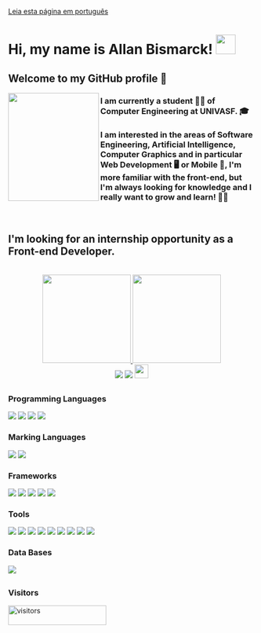 <a href="README_portuguese.md" target="_blank">Leia esta página em português</a>
# Hi, my name is Allan Bismarck! <img height="40em" width="40em" src="donkey-kong-dance.gif"/>
## Welcome to my GitHub profile 👋
<img align="left" height="220em" width="185em" src="doggo-good.gif"/> 

### I am currently a student 👨‍🎓 of Computer Engineering at UNIVASF. 🎓
### I am interested in the areas of Software Engineering, Artificial Intelligence, Computer Graphics and in particular Web Development 🖥️ or Mobile 📱, I'm more familiar with the front-end, but I'm always looking for knowledge and I really want to grow and learn! 👨‍💻
<br/>

## I'm looking for an internship opportunity as a Front-end Developer.
<br/>
<div align="center">
  <a href="https://github.com/AllanBismarck123">
  <img height="180em" src="https://github-readme-stats.vercel.app/api?username=AllanBismarck123&show_icons=true&theme=algolia&include_all_commits=true&count_private=true"/>
  <img height="180em" src="https://github-readme-stats.vercel.app/api/top-langs/?username=AllanBismarck123&layout=compact&langs_count=7&theme=algolia"/>
</div>

<div align="center">
    <a href="https://instagram.com/allan__bismarck" target="_blank"><img src="https://img.shields.io/badge/-Instagram-%23E4405F?style=for-the-badge&logo=instagram&logoColor=white" target="_blank"></a>
    <a href="https://www.linkedin.com/in/allan-bismarck" target="_blank"><img src="https://img.shields.io/badge/-LinkedIn-%230077B5?style=for-the-badge&logo=linkedin&logoColor=white" target="_blank"></a>   
  <a><img height="28" src="https://img.shields.io/badge/E--MAIL-allan__b95%40outlook.com-green?style=flat-square&logo=microsoftoutlook"</a>
</div>
  
##
### Programming Languages
<div style="display: inline_block">
  <a target="_blank"><img src="https://img.shields.io/badge/-JavaScript-%23E4405F?style=for-the-badge&logo=javascript&logoColor=yellow&color=black" target="_blank"></a>
  <a href="https://instagram.com/allan__bismarck" target="_blank"><img src="https://img.shields.io/badge/-Dart-%23E4405F?style=for-the-badge&logo=Dart&logoColor=green&color=blue" target="_blank"></a>
  <a href="https://instagram.com/allan__bismarck" target="_blank"><img src="https://img.shields.io/badge/-Python-%23E4405F?style=for-the-badge&logo=Python&logoColor=white&color=blue" target="_blank"></a>
  <a href="https://instagram.com/allan__bismarck" target="_blank"><img src="https://img.shields.io/badge/-C-%23E4405F?style=for-the-badge&logo=C&logoColor=green&color=blue" target="_blank"></a>
</div>

### Marking Languages
<div style="display: inline_block">
  <a target="_blank"><img src="https://img.shields.io/badge/-HTML-%23E4405F?style=for-the-badge&logo=html5&logoColor=yellow&color=black" target="_blank"></a>
  <a href="https://instagram.com/allan__bismarck" target="_blank"><img src="https://img.shields.io/badge/-CSS-%23E4405F?style=for-the-badge&logo=CSS3&logoColor=green&color=blue" target="_blank"></a>
</div>

### Frameworks
<div style="display: inline_block">
  <a target="_blank"><img src="https://img.shields.io/badge/-VueJS-%23E4405F?style=for-the-badge&logo=Vue.js&logoColor=yellow&color=black" target="_blank"></a>
  <a target="_blank"><img src="https://img.shields.io/badge/-React-%23E4405F?style=for-the-badge&logo=react&logoColor=green&color=blue" target="_blank"></a>
  <a target="_blank"><img src="https://img.shields.io/badge/-Flutter-%23E4405F?style=for-the-badge&logo=flutter&logoColor=green&color=blue" target="_blank"></a>
  <a target="_blank"><img src="https://img.shields.io/badge/-Material Design-%23E4405F?style=for-the-badge&logo=Material Design&logoColor=white&color=blue" target="_blank"></a>
  <a target="_blank"><img src="https://img.shields.io/badge/-Material Design Icons-%23E4405F?style=for-the-badge&logo=materialdesignicons&logoColor=green&color=blue" target="_blank"></a>
</div>

### Tools
<div style="display: inline_block">
  <a target="_blank"><img src="https://img.shields.io/badge/-TypeScript-%23E4405F?style=for-the-badge&logo=typescript&logoColor=yellow&color=black" target="_blank"></a>
  <a target="_blank"><img src="https://img.shields.io/badge/-Axios-%23E4405F?style=for-the-badge&logo=axios&logoColor=green&color=blue" target="_blank"></a>
  <a target="_blank"><img src="https://img.shields.io/badge/-Figma-%23E4405F?style=for-the-badge&logo=Figma&logoColor=green&color=blue" target="_blank"></a>
  <a target="_blank"><img src="https://img.shields.io/badge/-Corel Draw-%23E4405F?style=for-the-badge&logo=CorelDraw&logoColor=white&color=blue" target="_blank"></a>
  <a target="_blank"><img src="https://img.shields.io/badge/-Photoshop-%23E4405F?style=for-the-badge&logo=photoshop&logoColor=green&color=blue" target="_blank"></a>
  <a target="_blank"><img src="https://img.shields.io/badge/-Visual Studio Code-%23E4405F?style=for-the-badge&logo=visualstudiocode&logoColor=green&color=blue" target="_blank"></a>
  <a target="_blank"><img src="https://img.shields.io/badge/-Postman-%23E4405F?style=for-the-badge&logo=postman&logoColor=green&color=blue" target="_blank"></a>
  <a target="_blank"><img src="https://img.shields.io/badge/-Git-%23E4405F?style=for-the-badge&logo=git&logoColor=green&color=blue" target="_blank"></a>
  <a target="_blank"><img src="https://img.shields.io/badge/-Git Hub-%23E4405F?style=for-the-badge&logo=github&logoColor=green&color=blue" target="_blank"></a>
</div>
  
### Data Bases
   <a target="_blank"><img src="https://img.shields.io/badge/-PostgreSQL-%23E4405F?style=for-the-badge&logo=postgresql&logoColor=green&color=black" target="_blank"></a>
  
##
<h3> Visitors </h3>  
<div>
  <img align="center" alt="visitors" height="40" width="200" src="https://komarev.com/ghpvc/?username=AllanBismarck123&color=green" alt="AllanBismarck123" />
</div>  
